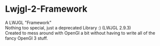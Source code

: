 # Lwjgl-2-Framework

A LWJGL "Framework"<br>
Nothing too special, just a deprecated Library :) (LWJGL 2.9.3)<br>
Created to mess around with OpenGl a bit without having to write all of the
fancy OpenGl 3 stuff.
